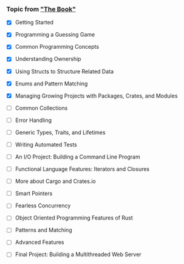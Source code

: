 

### Topic from ["The Book"](https://doc.rust-lang.org/book/)
- [X] Getting Started
- [X] Programming a Guessing Game
- [X] Common Programming Concepts
- [X] Understanding Ownership
- [X] Using Structs to Structure Related Data
- [X] Enums and Pattern Matching
- [X] Managing Growing Projects with Packages, Crates, and Modules
- [ ] Common Collections
- [ ] Error Handling
- [ ] Generic Types, Traits, and Lifetimes
- [ ] Writing Automated Tests
- [ ] An I/O Project: Building a Command Line Program
- [ ] Functional Language Features: Iterators and Closures
- [ ] More about Cargo and Crates.io
- [ ] Smart Pointers
- [ ] Fearless Concurrency
- [ ] Object Oriented Programming Features of Rust
- [ ] Patterns and Matching
- [ ] Advanced Features
- [ ] Final Project: Building a Multithreaded Web Server

